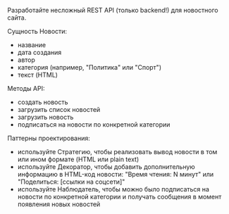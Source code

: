 Разработайте несложный REST API (только backend!) для новостного сайта.

Сущность Новости:

- название
- дата создания
- автор
- категория (например, "Политика" или "Спорт")
- текст (HTML)

Методы API:

- создать новость
- загрузить список новостей
- загрузить новость
- подписаться на новости по конкретной категории

Паттерны проектирования:

- используйте Стратегию, чтобы реализовать вывод новости в том или ином формате (HTML или plain text)
- используйте Декоратор, чтобы добавить дополнительную информацию в HTML-код новости: "Время чтения: N минут" или "Поделиться: [ссылки на соцсети]"
- используйте Наблюдатель, чтобы можно было подписаться на новости по конкретной категории и получать сообщения в момент появления новых новостей
